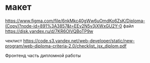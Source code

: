 # макет

https://www.figma.com/file/6nkMkc40gWw6uOmdKo6ZsK/Diploma-(Copy)?node-id=891%3A3857&t=EEv2N5v3jXWxGU2Y-0
файл https://disk.yandex.ru/d/7KR6OIVQBoTP9w

чеклист https://code.s3.yandex.net/web-developer/static/new-program/web-diploma-criteria-2.0/checklist_jsx_diplom.pdf

Фронтенд часть дипломной работы

